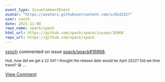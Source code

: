 ```yaml
---
event_type: IssueCommentEvent
avatar: "https://avatars.githubusercontent.com/u/814322?"
user: vsoch
date: 2021-11-08
repo_name: spack/spack
html_url: https://github.com/spack/spack/issues/16968
repo_url: https://github.com/spack/spack
---
```


<a href='https://github.com/vsoch' target='_blank'>vsoch</a> commented on issue <a href='https://github.com/spack/spack/issues/16968' target='_blank'>spack/spack#16968</a>.

<small>Huh, how did we get a 22 04? I thought the release date would be April 2022? Did we time travel? :laughing: ...</small>

<a href='https://github.com/spack/spack/issues/16968' target='_blank'>View Comment</a>